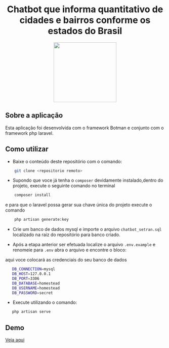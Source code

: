 <h1 align="center">Chatbot que informa quantitativo de cidades e bairros conforme os estados do Brasil</h1>
<p align="center"><img height="188" width="198" src="https://botman.io/img/botman.png"></p>

## Sobre a aplicação

Esta aplicação foi desenvolvida com o framework Botman e conjunto com o framework php laravel.

## Como utilizar
 - Baixe o conteúdo deste repositório com o comando:
```sh
    git clone <repositorio remoto>
```
- Supondo que voce já tenha o `composer` devidamente instalado,dentro do projeto, execute o seguinte comando no terminal
```sh
    composer install
```
e para que o laravel possa gerar sua chave única do projeto execute o comando
```sh
    php artisan generate:key
```
 
- Crie um banco de dados mysql e importe o arquivo `chatbot_setran.sql` localizado na raiz do repositório para banco criado.

 - Após a etapa anterior ser efetuada localize o arquivo `.env.example` e renomeie para `.env` abra o arquivo e encontre o bloco:
   
  aqui voce colocará as credenciais do seu banco de dados
 ```sh
    DB_CONNECTION=mysql
    DB_HOST=127.0.0.1
    DB_PORT=3306
    DB_DATABASE=homestead
    DB_USERNAME=homestead
    DB_PASSWORD=secret
```
- Execute utilizando o comando:
```sh
   php artisan serve
```

## Demo

<a href="https://www.tagsolution.com.br/chatbot/public/botman/tinker">Veja aqui</a>

